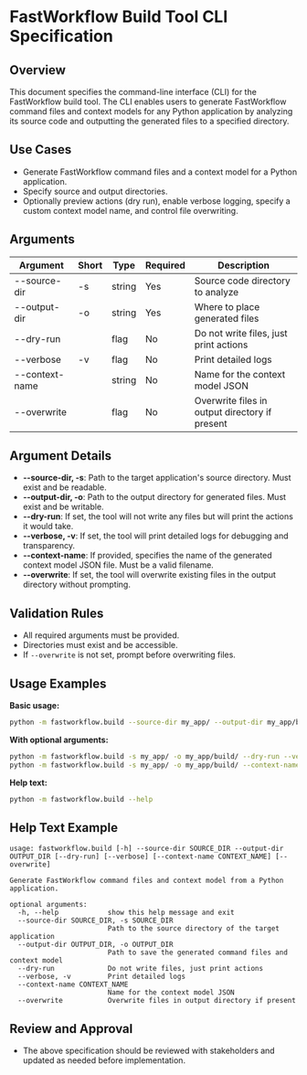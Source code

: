 # FastWorkflow Build Tool CLI Specification

## Overview
This document specifies the command-line interface (CLI) for the FastWorkflow build tool. The CLI enables users to generate FastWorkflow command files and context models for any Python application by analyzing its source code and outputting the generated files to a specified directory.

## Use Cases
- Generate FastWorkflow command files and a context model for a Python application.
- Specify source and output directories.
- Optionally preview actions (dry run), enable verbose logging, specify a custom context model name, and control file overwriting.

## Arguments

| Argument         | Short | Type    | Required | Description                                      |
|------------------|-------|---------|----------|--------------------------------------------------|
| --source-dir     | -s    | string  | Yes      | Source code directory to analyze                 |
| --output-dir     | -o    | string  | Yes      | Where to place generated files                   |
| --dry-run        |       | flag    | No       | Do not write files, just print actions           |
| --verbose        | -v    | flag    | No       | Print detailed logs                              |
| --context-name   |       | string  | No       | Name for the context model JSON                  |
| --overwrite      |       | flag    | No       | Overwrite files in output directory if present   |

## Argument Details
- **--source-dir, -s**: Path to the target application's source directory. Must exist and be readable.
- **--output-dir, -o**: Path to the output directory for generated files. Must exist and be writable.
- **--dry-run**: If set, the tool will not write any files but will print the actions it would take.
- **--verbose, -v**: If set, the tool will print detailed logs for debugging and transparency.
- **--context-name**: If provided, specifies the name of the generated context model JSON file. Must be a valid filename.
- **--overwrite**: If set, the tool will overwrite existing files in the output directory without prompting.

## Validation Rules
- All required arguments must be provided.
- Directories must exist and be accessible.
- If `--overwrite` is not set, prompt before overwriting files.

## Usage Examples

**Basic usage:**
```sh
python -m fastworkflow.build --source-dir my_app/ --output-dir my_app/build/
```

**With optional arguments:**
```sh
python -m fastworkflow.build -s my_app/ -o my_app/build/ --dry-run --verbose
python -m fastworkflow.build -s my_app/ -o my_app/build/ --context-name my_context.json --overwrite
```

**Help text:**
```sh
python -m fastworkflow.build --help
```

## Help Text Example
```
usage: fastworkflow.build [-h] --source-dir SOURCE_DIR --output-dir OUTPUT_DIR [--dry-run] [--verbose] [--context-name CONTEXT_NAME] [--overwrite]

Generate FastWorkflow command files and context model from a Python application.

optional arguments:
  -h, --help            show this help message and exit
  --source-dir SOURCE_DIR, -s SOURCE_DIR
                        Path to the source directory of the target application
  --output-dir OUTPUT_DIR, -o OUTPUT_DIR
                        Path to save the generated command files and context model
  --dry-run             Do not write files, just print actions
  --verbose, -v         Print detailed logs
  --context-name CONTEXT_NAME
                        Name for the context model JSON
  --overwrite           Overwrite files in output directory if present
```

## Review and Approval
- The above specification should be reviewed with stakeholders and updated as needed before implementation. 